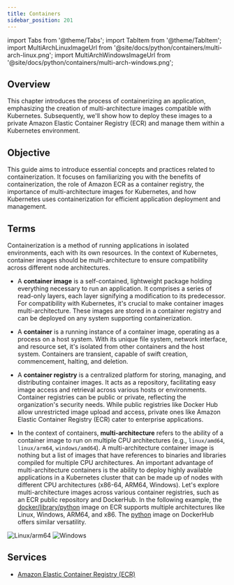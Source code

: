 ```yaml
---
title: Containers
sidebar_position: 201
---
```

import Tabs from '@theme/Tabs';
import TabItem from '@theme/TabItem';
import MultiArchLinuxImageUrl from '@site/docs/python/containers/multi-arch-linux.png';
import MultiArchWindowsImageUrl from '@site/docs/python/containers/multi-arch-windows.png';

## Overview

This chapter introduces the process of containerizing an application, emphasizing the creation of multi-architecture images compatible with Kubernetes. Subsequently, we'll show how to deploy these images to a private Amazon Elastic Container Registry (ECR) and manage them within a Kubernetes environment.

## Objective

This guide aims to introduce essential concepts and practices related to containerization. It focuses on familiarizing you with the benefits of containerization, the role of Amazon ECR as a container registry, the importance of multi-architecture images for Kubernetes, and how Kubernetes uses containerization for efficient application deployment and management.

## Terms

Containerization is a method of running applications in isolated environments, each with its own resources. In the context of Kubernetes, container images should be multi-architecture to ensure compatibility across different node architectures.

- A **container image** is a self-contained, lightweight package holding everything necessary to run an application. It comprises a series of read-only layers, each layer signifying a modification to its predecessor. For compatibility with Kubernetes, it's crucial to make container images multi-architecture. These images are stored in a container registry and can be deployed on any system supporting containerization.

- A **container** is a running instance of a container image, operating as a process on a host system. With its unique file system, network interface, and resource set, it's isolated from other containers and the host system. Containers are transient, capable of swift creation, commencement, halting, and deletion.

- A **container registry** is a centralized platform for storing, managing, and distributing container images. It acts as a repository, facilitating easy image access and retrieval across various hosts or environments. Container registries can be public or private, reflecting the organization's security needs. While public registries like Docker Hub allow unrestricted image upload and access, private ones like Amazon Elastic Container Registry (ECR) cater to enterprise applications.

- In the context of containers, **multi-architecture** refers to the ability of a container image to run on multiple CPU architectures (e.g., `linux/amd64`, `linux/arm64`, `windows/amd64`). A multi-architecture container image is nothing but a list of images that have references to binaries and libraries compiled for multiple CPU architectures. An important advantage of multi-architecture containers is the ability to deploy highly available applications in a Kubernetes cluster that can be made up of nodes with different CPU architectures (x86-64, ARM64, Windows). Let's explore multi-architecture images across various container registries, such as an ECR public repository and DockerHub. In the following example, the [docker/library/python](https://gallery.ecr.aws/docker/library/python#:~:text=OS/Arch%3A%C2%A0Linux%2C%20Windows%2C%20ARM%2064%2C%20x86%2D64%2C%20x86%2C%20ARM) image on ECR supports multiple architectures like Linux, Windows, ARM64, and x86. The [python](https://hub.docker.com/_/python#:~:text=Supported%20architectures) image on DockerHub offers similar versatility.
<Tabs>
  <TabItem value="Linux/arm64" label="Linux/arm64" default>
    <img src={MultiArchLinuxImageUrl} alt="Linux/arm64" />
  </TabItem>
    <TabItem value="Windows" label="Windows" default>
    <img src={MultiArchWindowsImageUrl} alt="Windows" />
  </TabItem>
</Tabs>

## Services

- [Amazon Elastic Container Registry (ECR)](https://aws.amazon.com/ecr/)
